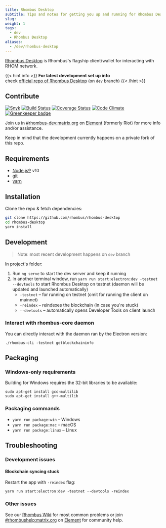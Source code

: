 ```yaml
---
title: Rhombus Desktop
subtitle: Tips and notes for getting you up and running for Rhombus Desktop development in minutes 
slug:
weight: 1
tags:
  - dev
  - Rhombus Desktop
aliases:
  - /dev/rhombus-desktop
---
```


[Rhombus Desktop](/tutorial/wallets/rhombus-desktop) is Rhombus's flagship client/wallet for interacting with RHOM network.

{{< hint info >}}
**For latest development set up info**\
check [official repo of Rhombus Desktop](https://github.com/rhombus/rhombus-desktop) (on `dev` branch)
{{< /hint >}}

## Contribute

[![Snyk](https://snyk.io/test/github/rhombus/rhombus-desktop/badge.svg)](https://snyk.io/test/github/rhombus/rhombus-desktop)
[![Build Status](https://travis-ci.org/rhombus/rhombus-desktop.svg?branch=master)](https://travis-ci.org/rhombus/rhombus-desktop)
[![Coverage Status](https://coveralls.io/repos/github/rhombus/rhombus-desktop/badge.svg?branch=master)](https://coveralls.io/github/rhombus/rhombus-desktop?branch=master)
[![Code Climate](https://codeclimate.com/github/rhombus/rhombus-desktop/badges/gpa.svg)](https://codeclimate.com/github/rhombus/rhombus-desktop)
[![Greenkeeper badge](https://badges.greenkeeper.io/rhombus/rhombus-desktop.svg)](https://greenkeeper.io/)

Join us in [#rhombus-dev:matrix.org](https://app.element.io/#/room/#rhombus-dev:matrix.org) on [Element](https://element.io) (formerly Riot) for more info and/or assistance.

Keep in mind that the development currently happens on a private fork of this repo. 

## Requirements

* [Node.js®](https://nodejs.org/) v10
* [git](https://git-scm.com/)
* [yarn](https://yarnpkg.com/en/)

## Installation

Clone the repo & fetch dependencies:

```bash
git clone https://github.com/rhombus/rhombus-desktop
cd rhombus-desktop
yarn install
```

## Development

> Note: most recent development happens on `dev` branch

In project's folder:

1. Run `ng serve` to start the dev server and keep it running
1. In another terminal window, run `yarn run start:electron:dev -testnet --devtools` to start Rhombus Desktop on testnet (daemon will be updated and launched automatically)
   * `-testnet` – for running on testnet (omit for running the client on mainnet)
   * `-reindex` – reindexes the blockchain (in case you're stuck)
   * `--devtools` – automatically opens Developer Tools on client launch

### Interact with rhombus-core daemon

You can directly interact with the daemon ran by the Electron version:

```
./rhombus-cli -testnet getblockchaininfo
```

## Packaging

### Windows-only requirements

Building for Windows requires the 32-bit libraries to be available:

```
sudo apt-get install gcc-multilib
sudo apt-get install g++-multilib
```

### Packaging commands

* `yarn run package:win` – Windows
* `yarn run package:mac` – macOS
* `yarn run package:linux` – Linux


## Troubleshooting

### Development issues

#### Blockchain syncing stuck

Restart the app with `-reindex` flag:

```
yarn run start:electron:dev -testnet --devtools -reindex
```

### Other issues

See our [Rhombus Wiki](/support) for most common problems or join [#rhombushelp:matrix.org](https://app.element.io/#/room/#rhombushelp:matrix.org) on [Element](https://element.io) for community help.
